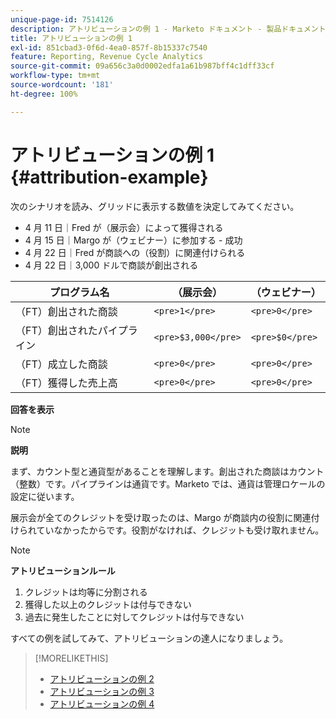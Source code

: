 ```yaml
---
unique-page-id: 7514126
description: アトリビューションの例 1 - Marketo ドキュメント - 製品ドキュメント
title: アトリビューションの例 1
exl-id: 851cbad3-0f6d-4ea0-857f-8b15337c7540
feature: Reporting, Revenue Cycle Analytics
source-git-commit: 09a656c3a0d0002edfa1a61b987bff4c1dff33cf
workflow-type: tm+mt
source-wordcount: '181'
ht-degree: 100%

---
```


# アトリビューションの例 1 {#attribution-example}

次のシナリオを読み、グリッドに表示する数値を決定してみてください。

* 4 月 11 日｜Fred が（展示会）によって獲得される
* 4 月 15 日｜Margo が（ウェビナー）に参加する - 成功
* 4 月 22 日｜Fred が商談への（役割）に関連付けられる
* 4 月 22 日｜3,000 ドルで商談が創出される

| プログラム名 | （展示会） | （ウェビナー） |
|---|---|---|
| （FT）創出された商談 | `<pre>1</pre>` | `<pre>0</pre>` |
| （FT）創出されたパイプライン | `<pre>$3,000</pre>` | `<pre>$0</pre>` |
| （FT）成立した商談 | `<pre>0</pre>` | `<pre>0</pre>` |
| （FT）獲得した売上高 | `<pre>0</pre>` | `<pre>0</pre>` |

**回答を表示**

>[!NOTE]
>
>**説明**
>
>まず、カウント型と通貨型があることを理解します。創出された商談はカウント（整数）です。パイプラインは通貨です。Marketo では、通貨は管理ロケールの設定に従います。
>
>展示会が全てのクレジットを受け取ったのは、Margo が商談内の役割に関連付けられていなかったからです。役割がなければ、クレジットも受け取れません。

>[!NOTE]
>
>**アトリビューションルール**
>
>1. クレジットは均等に分割される
>1. 獲得した以上のクレジットは付与できない
>1. 過去に発生したことに対してクレジットは付与できない

すべての例を試してみて、アトリビューションの達人になりましょう。

>[!MORELIKETHIS]
>
>* [アトリビューションの例 2](/help/marketo/product-docs/reporting/revenue-cycle-analytics/revenue-tools/attribution/attribution-example-2.md)
>* [アトリビューションの例 3](/help/marketo/product-docs/reporting/revenue-cycle-analytics/revenue-tools/attribution/attribution-example-3.md)
>* [アトリビューションの例 4](/help/marketo/product-docs/reporting/revenue-cycle-analytics/revenue-tools/attribution/attribution-example-4.md)
